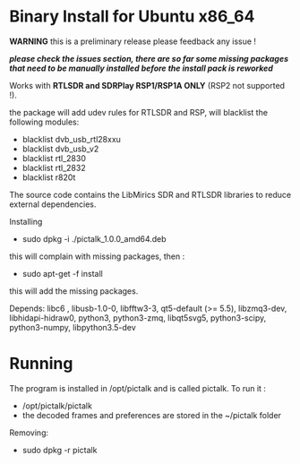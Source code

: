 # Binary Install for Ubuntu x86_64

**WARNING** this is a preliminary release please feedback any issue !

***please check the issues section, there are so far some missing packages that need to be manually installed before the install pack is reworked***

Works with **RTLSDR and SDRPlay RSP1/RSP1A ONLY** (RSP2 not supported !).

the package will add udev rules for RTLSDR and RSP, will blacklist the following modules:

- blacklist dvb_usb_rtl28xxu
- blacklist dvb_usb_v2
- blacklist rtl_2830
- blacklist rtl_2832
- blacklist r820t

The source code contains the LibMirics SDR and RTLSDR libraries to reduce external dependencies.

Installing
- sudo dpkg -i ./pictalk_1.0.0_amd64.deb

this will complain with missing packages, then :

- sudo apt-get -f install

this will add the missing packages. 

Depends: libc6 , libusb-1.0-0, libfftw3-3, qt5-default (>= 5.5), libzmq3-dev, libhidapi-hidraw0, python3, python3-zmq, libqt5svg5, python3-scipy, python3-numpy, libpython3.5-dev



# Running
The program is installed in /opt/pictalk and is called pictalk.
To run it :
- /opt/pictalk/pictalk
- the decoded frames and preferences are stored in the ~/pictalk folder

Removing:
- sudo dpkg -r pictalk


